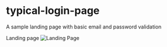 # typical-login-page
A sample landing page with basic email and password validation

Landing page
![Landing Page](https://i.imgur.com/fwiC4zB.png)